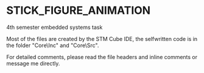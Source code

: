 # STICK_FIGURE_ANIMATION
4th semester embedded systems task


Most of the files are created by the STM Cube IDE, the selfwritten code is in the folder "Core\Inc" and "Core\Src".

For detailed comments, please read the file headers and inline comments or message me directly.
